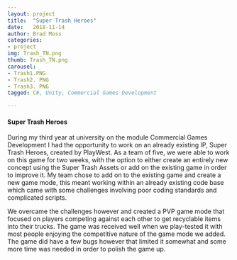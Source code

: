 ```yaml
---
layout: project
title:  "Super Trash Heroes"
date:   2018-11-14
author: Brad Moss
categories:
- project
img: Trash_TN.png
thumb: Trash_TN.png
carousel:
- Trash1.PNG
- Trash2. PNG
- Trash3. PNG
tagged: C#, Unity, Commercial Games Development

---
```

#### Super Trash Heroes

During my third year at university on the module Commercial Games Development I had the opportunity to work on an already existing IP, Super Trash Heroes, created by PlayWest. As a team of five, we were able to work on this game for two weeks, with the option to either create an entirely new concept using the Super Trash Assets or add on the existing game in order to improve it. My team chose to add on to the existing game and create a new game mode, this meant working within an already existing code base which came with some challenges involving poor coding standards and complicated scripts. 

We overcame the challenges however and created a PVP game mode that focused on players competing against each other to get recyclable items into their trucks. The game was received well when we play-tested it with most people enjoying the competitive nature of the game mode we added. The game did have a few bugs however that limited it somewhat and some more time was needed in order to polish the game up.
